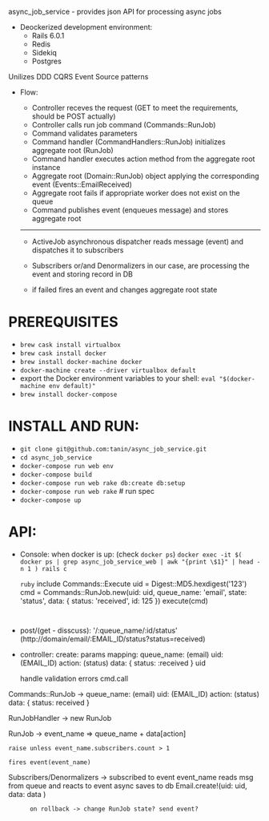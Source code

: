 async_job_service - provides json API for processing async jobs
  - Deockerized development environment:
    - Rails 6.0.1
    - Redis
    - Sidekiq
    - Postgres

  Unilizes DDD CQRS Event Source patterns

  - Flow:
    * Controller receves the request (GET to meet the requirements, should be POST actually)
    * Controller calls run job command (Commands::RunJob)
    * Command validates parameters
    * Command handler (CommandHandlers::RunJob) initializes aggregate root (RunJob)
    * Command handler executes action method from the aggregate root instance
    * Aggregate root (Domain::RunJob) object applying the corresponding event
      (Events::EmailReceived)
    * Aggregate root fails if appropriate worker does not exist on the queue
    * Command publishes event (enqueues message) and stores aggregate root

    *********************

    * ActiveJob asynchronous dispatcher reads message (event) and dispatches it to subscribers
    * Subscribers or/and Denormalizers in our case, are processing the event and
      storing record in DB

    * if failed fires an event and changes aggregate root state

# PREREQUISITES
  * `brew cask install virtualbox`
  * `brew cask install docker`
  * `brew install docker-machine docker`
  * `docker-machine create --driver virtualbox default`
  * export the Docker environment variables to your shell:
    `eval "$(docker-machine env default)"`
  * `brew install docker-compose`

# INSTALL AND RUN:
  * `git clone git@github.com:tanin/async_job_service.git`
  * `cd async_job_service`
  * `docker-compose run web env`
  * `docker-compose build`
  * `docker-compose run web rake db:create db:setup`
  * `docker-compose run web rake` # run spec
  * `docker-compose up`

# API:
  * Console:
      when docker is up: (check `docker ps`)
      `docker exec -it $( docker ps | grep async_job_service_web | awk "{print \$1}" | head -n 1 ) rails c`

      ```ruby```
      include Commands::Execute
      uid = Digest::MD5.hexdigest('123')
      cmd = Commands::RunJob.new(uid: uid, queue_name: 'email', state: 'status', data: { status: 'received', id: 125 })
      execute(cmd)
      ```


  * post/(get - disscuss): '/:queue_name/:id/status' (http://domain/email/:EMAIL_ID/status?status=received)

  - controller:
      create:
        params mapping:
          queue_name: (email)
          uid: (EMAIL_ID)
          action: (status)
          data: { status: :received }
      uid

      handle validation errors
        cmd.call

  Commands::RunJob ->
    queue_name: (email)
    uid: (EMAIL_ID)
    action: (status)
    data: { status: received }

  RunJobHandler -> new RunJob

  RunJob ->
    event_name => queue_name + data[action]

    raise unless event_name.subscribers.count > 1

    fires event(event_name)

  Subscribers/Denormalizers -> subscribed to event event_name
    reads msg from queue and reacts to event
      async
        saves to db
          Email.create!(uid: uid, data: data )

          on rollback -> change RunJob state? send event?
